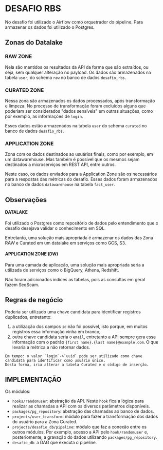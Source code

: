 # DESAFIO RBS

No desafio foi utilizado o Airflow como orquetrador do pipeline.
Para armazenar os dados foi utilizado o Postgres.

## Zonas do Datalake

### RAW ZONE

Nela são mantidos os resultados da API da forma que são extraídos, ou seja, sem qualquer alteração no payload.
Os dados são armazenados na tabela `user`, do schema `raw` no banco de dados `desafio_rbs`.

### CURATED ZONE

Nessa zona são armazenados os dados processados, após transformação e limpeza.
No processo de transformação foram excluídos alguns que poderiam ser considerados "dados sensíveis" em outras situações,
como por exemplo, as informações de `login`.

Esses dados estão armazenados na tabela `user` do schema `curated` no banco de dados `desafio_rbs`.

### APPLICATION ZONE

Zona com os dados destinados ao usuários finais, como por exemplo, em um datawarehouse.
Mas também é possível que os mesmos sejam destinados a microserviços em REST API, entre outros.

Neste caso, os dados enviados para a Application Zone são os necessários para a respostas das métricas do desafio.
Esses dados foram armazenados no banco de dados `datawarehouse` na tabela `fact_user`.

## Observações

#### DATALAKE

Foi utilizado o Postgres como repositório de dados pelo entendimento que o desafio desejava validar o conhecimento em
SQL.

Entretanto, uma solução mais apropriada é armazenar os dados das Zona RAW e Curated em um datalake em serviços como GCS,
S3.

#### APPLICATION ZONE (DW)

Para uma camada de aplicação, uma solução mais apropriada seria a utilizada de serviços como o BigQuery, Athena,
Redshift.

Não foram adicionados indices as tabelas, pois as consultas em geral fazem SeqScam.

## Regras de negócio

Poderia ser utilizado uma chave candidata para identificar registros duplicados, entretanto:

1. a utilização dos campos `id` não foi possível, isto porque, em muitos registros essa informação vinha em branco;
2. outra chave candidata seria o `email`, entretanto a API sempre gera essa informação com o
   padrão `{first name}.{last name}@example.com`. O que levaria a métrica a não retornar dados.

```
Em tempo: o valor `login`->`uuid` pode ser utilizado como chave candidata para identificar como usuário único.
Desta forma, iria alterar a tabela Curated e o código de inserção.
```

## IMPLEMENTAÇÃO

Os módulos:

- `hooks/randomuser`: abstração da API. Neste `hook` fica a lógica para realizar as chamadas a API com os diversos
  parâmetros disponíveis.
- `packages/pg_repository`: abstração das chamadas ao banco de dados.
- `projects/user_transform`: módulo para fazer a transformação dos dados do usuário para a Zona Curated.
- `projects/desafio_db/pipeline`: módulo que faz a conexão entre os outros módulos. Por exemplo, acesso a API
  pelo `hook/randomuser` e, posteriomente, a gravação do dados utilizando `packages/pg_repository`.
- `desafio_db`: a DAG que executa o pipeline.
